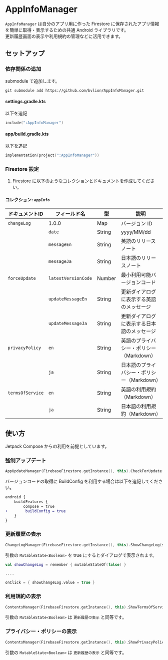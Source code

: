 # AppInfoManager

`AppInfoManager` は自分のアプリ用に作った Firestore に保存されたアプリ情報を簡単に取得・表示するための共通 Android ライブラリです。  
更新履歴画面の表示や利用規約の管理などに活用できます。

## セットアップ

### 依存関係の追加
submodule で追加します。

``` git
git submodule add https://github.com/bvlion/AppInfoManager.git
```

#### settings.gradle.kts
以下を追記

``` kotlin
include(":AppInfoManager")
```

#### app/build.gradle.kts
以下を追記

``` kotlin
implementation(project(":AppInfoManager"))
```

### Firestore 設定
1. Firestore に以下のようなコレクションとドキュメントを作成してください。

#### コレクション: `appInfo`
 ドキュメントID | フィールド名 | 型 | 説明
---|---|---|---
 `changeLog` | 1.0.0 | Map | バージョン ID
 　          | `date` | String | yyyy/MM/dd
 　          | `messageEn` | String | 英語のリリースノート
 　          | `messageJa` | String | 日本語のリリースノート
 `forceUpdate` | `latestVersionCode` | Number | 最小利用可能バージョンコード
 　            | `updateMessageEn` | String | 更新ダイアログに表示する英語のメッセージ
 　            | `updateMessageJa` | String | 更新ダイアログに表示する日本語のメッセージ
 `privacyPolicy` | `en` | String | 英語のプライバシー・ポリシー（Markdown）
 　              | `ja` | String | 日本語のプライバシー・ポリシー（Markdown）
 `termsOfService` | `en` | String | 英語の利用規約（Markdown）
 　               | `ja` | String | 日本語の利用規約（Markdown）

## 使い方
Jetpack Compose からの利用を前提としています。

### 強制アップデート

``` kotlin
AppUpdateManager(FirebaseFirestore.getInstance(), this).CheckForUpdate(BuildConfig.VERSION_CODE)
```

バージョンコードの取得に BuildConfig を利用する場合は以下を追記してください。

``` diff
android {
    buildFeatures {
        compose = true
+        buildConfig = true
    }
}
```

### 更新履歴の表示
``` kotlin
ChangeLogManager(FirebaseFirestore.getInstance(), this).ShowChangeLog(showChangeLog, BuildConfig.VERSION_NAME)
```

引数の `MutableState<Boolean>` を true にするとダイアログで表示されます。

``` kotlin
val showChangeLog = remember { mutableStateOf(false) }

....

onClick = { showChangeLog.value = true }
```

### 利用規約の表示
```kotlin
ContentsManager(FirebaseFirestore.getInstance(), this).ShowTermsOfServiceDialog(showTermsOfService)
```

引数の `MutableState<Boolean>` は `更新履歴の表示` と同等です。

### プライバシー・ポリシーの表示
```kotlin
ContentsManager(FirebaseFirestore.getInstance(), this).ShowPrivacyPolicyDialog(showPrivacyPolicy)
```

引数の `MutableState<Boolean>` は `更新履歴の表示` と同等です。

